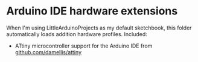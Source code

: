 # Arduino IDE hardware extensions

When I'm using LittleArduinoProjects as my default sketchbook, this folder automatically loads addition hardware profiles. Included:

* ATtiny microcontroller support for the Arduino IDE from [github.com/damellis/attiny](https://github.com/damellis/attiny)
